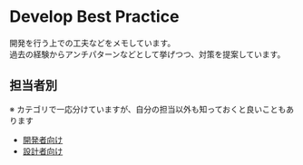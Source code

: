 # Develop Best Practice

開発を行う上での工夫などをメモしています。  
過去の経験からアンチパターンなどとして挙げつつ、対策を提案しています。

## 担当者別

※ カテゴリで一応分けていますが、自分の担当以外も知っておくと良いこともあります

* [開発者向け](./forDeveloper.md)
* [設計者向け](./forDesigner.md)

